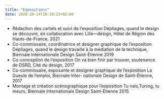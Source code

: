 ```yaml
---
title: "Expositions"
date: 2020-10-14T18:10:23+02:00
---
```


- Rédaction des cartels et suivi de l’exposition Dépliages,
quand le design se découvre, en collaboration avec
Lille—design, Hôtel de Région des Hauts-de-France, 2021
- Co-commissaire, coordinatrice et designer graphique
de l’exposition Dépliages, quand le design travaille
à la médiation de la technique, Biennale Internationale
Design Saint-Étienne 2019
- Co-conception de l’exposition On va bien finir par trouver,
soutenance de DSRD, Cité du design, 2017
- Co-commissaire, exposante et designer graphique
de l’exposition La Gueule de l’emploi, Biennale Inter-
nationale Design de Saint-Étienne, 2017
- Montage et création scénographique pour l’exposition
Tu nais,Tuning, tu meurs, Biennale Internationale Design
Saint-Étienne 2015